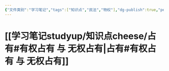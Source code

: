 ```yaml
---
{"文件类别":"学习笔记","tags":["知识点","民法","物权"],"dg-publish":true,"permalink":"/学习笔记studyup/知识点cheese/有权占有/","dgPassFrontmatter":true,"created":"2024-10-11T10:33:57.364+08:00","updated":"2024-10-25T12:40:10.677+08:00"}
---
```


# [[学习笔记studyup/知识点cheese/占有#有权占有 与 无权占有\|占有#有权占有 与 无权占有]]
